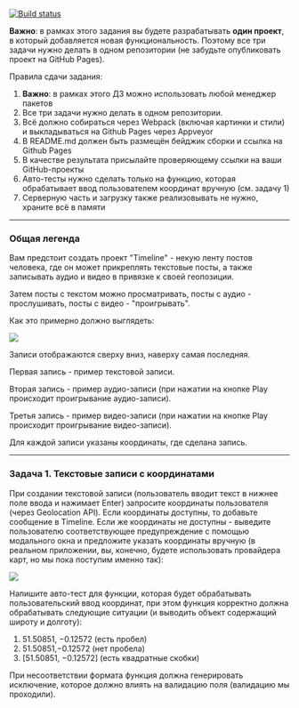 [![Build status](https://ci.appveyor.com/api/projects/status/1trsin5pd2vhadqa?svg=true)](https://ci.appveyor.com/project/AnnaAlexandrova1/ahj-geolocation)

**Важно**: в рамках этого задания вы будете разрабатывать **один проект**, в который добавляется новая функциональность. Поэтому все три задачи нужно делать в одном репозитории (не забудьте опубликовать проект на GitHub Pages).

Правила сдачи задания:

1. **Важно**: в рамках этого ДЗ можно использовать любой менеджер пакетов
1. Все три задачи нужно делать в одном репозитории.
1. Всё должно собираться через Webpack (включая картинки и стили) и выкладываться на Github Pages через Appveyor
1. В README.md должен быть размещён бейджик сборки и ссылка на Github Pages
1. В качестве результата присылайте проверяющему ссылки на ваши GitHub-проекты
1. Авто-тесты нужно сделать только на функцию, которая обрабатывает ввод пользователем координат вручную (см. задачу 1)
1. Серверную часть и загрузку также реализовывать не нужно, храните всё в памяти

---

### Общая легенда

Вам предстоит создать проект "Timeline" - некую ленту постов человека, где он может прикреплять текстовые посты, а также записывать аудио и видео в привязке к своей геопозиции.

Затем посты с текстом можно просматривать, посты с аудио - прослушивать, посты с видео - "проигрывать".

Как это примерно должно выглядеть:

![](./pic/timeline.png)

Записи отображаются сверху вниз, наверху самая последняя.

Первая запись - пример текстовой записи.

Вторая запись - пример аудио-записи (при нажатии на кнопке Play происходит проигрывание аудио-записи).

Третья запись - пример видео-записи (при нажатии на кнопке Play происходит проигрывание видео-записи).

Для каждой записи указаны координаты, где сделана запись.

---

### Задача 1. Текстовые записи с координатами

При создании текстовой записи (пользователь вводит текст в нижнее поле ввода и нажимает Enter) запросите координаты пользователя (через Geolocation API). Если координаты доступны, то добавьте сообщение в Timeline. Если же координаты не доступны - выведите пользователю соответствующее предупреждение с помощью модального окна и предложите указать координаты вручную (в реальном приложении, вы, конечно, будете использовать провайдера карт, но мы пока поступим именно так):

![](./pic/test.png)

Напишите авто-тест для функции, которая будет обрабатывать пользовательский ввод координат, при этом функция корректно должна обрабатывать следующие ситуации (и выводить объект содержащий широту и долготу):
1. 51.50851, −0.12572 (есть пробел)
1. 51.50851,−0.12572 (нет пробела)
1. [51.50851, −0.12572] (есть квадратные скобки)

При несоответствии формата функция должна генерировать исключение, которое должно влиять на валидацию поля (валидацию мы проходили).